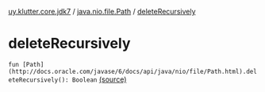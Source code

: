 [uy.klutter.core.jdk7](../index.md) / [java.nio.file.Path](index.md) / [deleteRecursively](.)


# deleteRecursively
`fun [Path](http://docs.oracle.com/javase/6/docs/api/java/nio/file/Path.html).deleteRecursively(): Boolean` [(source)](https://github.com/kohesive/klutter/blob/master/core-jdk7/src/main/kotlin/uy/klutter/core/jdk7/Paths.kt#L10)


